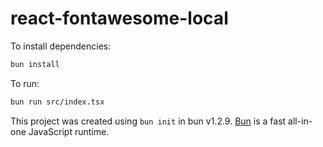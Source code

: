 # react-fontawesome-local

To install dependencies:

```bash
bun install
```

To run:

```bash
bun run src/index.tsx
```

This project was created using `bun init` in bun v1.2.9. [Bun](https://bun.sh) is a fast all-in-one JavaScript runtime.
